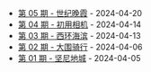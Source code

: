 * [第 05 期 - 世纪晚霞](https://lifei.life/posts/05-世纪晚霞) - 2024-04-20
* [第 04 期 - 初用相机](https://lifei.life/posts/04-初用相机) - 2024-04-14
* [第 03 期 - 西环海滨](https://lifei.life/posts/03-西环海滨) - 2024-04-13
* [第 02 期 - 大围骑行](https://lifei.life/posts/02-大围骑行) - 2024-04-06
* [第 01 期 - 坚尼地城](https://lifei.life/posts/01-坚尼地城) - 2024-04-05
